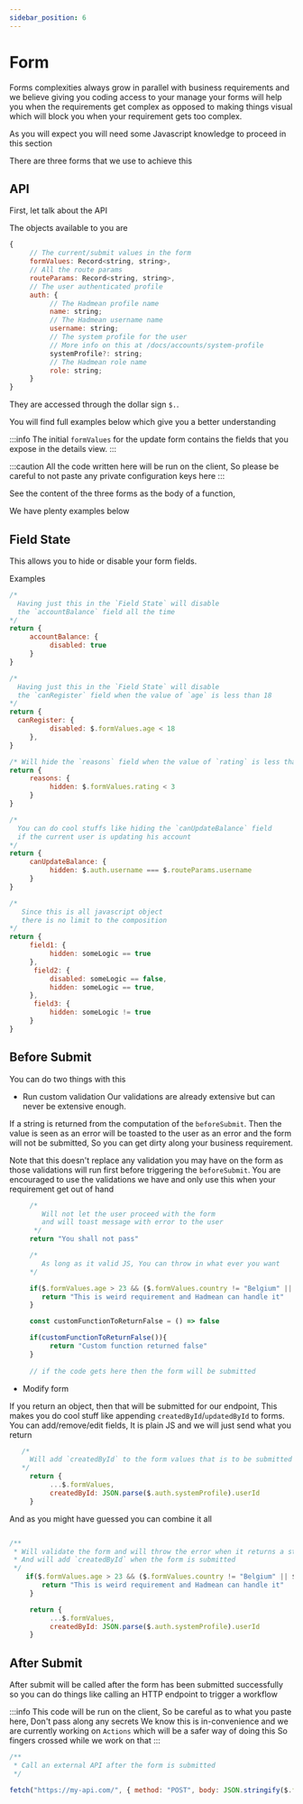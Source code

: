 ```yaml
---
sidebar_position: 6
---
```


# Form
Forms complexities always grow in parallel with business requirements and we believe giving you coding access to your manage your forms will help you when the requirements get complex as opposed to making things visual which will block you when your requirement gets too complex. 

As you will expect you will need some Javascript knowledge to proceed in this section

There are three forms that we use to achieve this

## API
First, let talk about the API

The objects available to you are

```js
{
     // The current/submit values in the form
     formValues: Record<string, string>,
     // All the route params
     routeParams: Record<string, string>,
     // The user authenticated profile
     auth: {
          // The Hadmean profile name
          name: string;
          // The Hadmean username name
          username: string;
          // The system profile for the user
          // More info on this at /docs/accounts/system-profile 
          systemProfile?: string;
          // The Hadmean role name
          role: string;
     }
}
```

They are accessed through the dollar sign `$.`.

You will find full examples below which give you a better understanding

:::info
The initial `formValues` for the update form contains the fields that you expose in the details view.
:::

:::caution
All the code written here will be run on the client, So please be careful to not paste any private configuration keys here
:::

See the content of the three forms as the body of a function, 

We have plenty examples below

## Field State
This allows you to hide or disable your form fields.

Examples

```js
/* 
  Having just this in the `Field State` will disable 
  the `accountBalance` field all the time 
*/
return {
     accountBalance: {
          disabled: true
     }
}
```

```js
/* 
  Having just this in the `Field State` will disable 
  the `canRegister` field when the value of `age` is less than 18  
*/
return {
  canRegister: {
          disabled: $.formValues.age < 18
     },
}
```

```js
/* Will hide the `reasons` field when the value of `rating` is less than 3*/
return {
     reasons: {
          hidden: $.formValues.rating < 3
     }
}
```

```js
/* 
  You can do cool stuffs like hiding the `canUpdateBalance` field 
  if the current user is updating his account  
*/
return {
     canUpdateBalance: {
          hidden: $.auth.username === $.routeParams.username
     }
}
```

```js
/* 
   Since this is all javascript object 
   there is no limit to the composition 
*/
return {
     field1: {
          hidden: someLogic == true
     },
      field2: {
          disabled: someLogic == false,
          hidden: someLogic == true,
     },
      field3: {
          hidden: someLogic != true
     }
}
```

## Before Submit
You can do two things with this
 - Run custom validation
Our validations are already extensive but can never be extensive enough. 

If a string is returned from the computation of the `beforeSubmit`. Then the value is seen as an error will be toasted to the user as an error and the form will not be submitted, So you can get dirty along your business requirement. 

Note that this doesn't replace any validation you may have on the form as those validations will run first before triggering the `beforeSubmit`. You are encouraged to use the validations we have and only use this when your requirement get out of hand

```js
     /* 
        Will not let the user proceed with the form
        and will toast message with error to the user
      */
     return "You shall not pass"
```

```js
     /* 
        As long as it valid JS, You can throw in what ever you want
     */

     if($.formValues.age > 23 && ($.formValues.country != "Belgium" || $.formValues.height == 124 )){
        return "This is weird requirement and Hadmean can handle it"
     }

     const customFunctionToReturnFalse = () => false

     if(customFunctionToReturnFalse()){
          return "Custom function returned false"
     }
     
     // if the code gets here then the form will be submitted
```

- Modify form

If you return an object, then that will be submitted for our endpoint, This makes you do cool stuff like appending `createdById`/`updatedById` to forms. You can add/remove/edit fields, It is plain JS and we will just send what you return 

```js
   /*
     Will add `createdById` to the form values that is to be submitted
   */
     return {
          ...$.formValues,
          createdById: JSON.parse($.auth.systemProfile).userId
     }
```

And as you might have guessed you can combine it all

```js

/**
 * Will validate the form and will throw the error when it returns a string
 * And will add `createdById` when the form is submitted
 */
    if($.formValues.age > 23 && ($.formValues.country != "Belgium" || $.formValues.height == 124 )){
        return "This is weird requirement and Hadmean can handle it"
     }

     return {
          ...$.formValues,
          createdById: JSON.parse($.auth.systemProfile).userId
     }
```

## After Submit
After submit will be called after the form has been submitted successfully so  you can do things like calling an HTTP endpoint to trigger a workflow

:::info
 This code will be run on the client, So be careful as to what you paste here, Don't pass along any secrets
 We know this is in-convenience and we are currently working on `Actions` which will be a safer way of doing this
 So fingers crossed while we work on that
:::

```js
/**
 * Call an external API after the form is submitted
 */

fetch("https://my-api.com/", { method: "POST", body: JSON.stringify($.formValues) })

```
